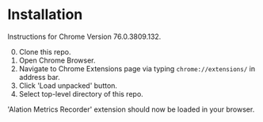 # Installation
Instructions for Chrome Version 76.0.3809.132.

0. Clone this repo.
1. Open Chrome Browser.
2. Navigate to Chrome Extensions page via typing `chrome://extensions/` in address bar.
3. Click 'Load unpacked' button.
4. Select top-level directory of this repo.

'Alation Metrics Recorder' extension should now be loaded in your browser.

